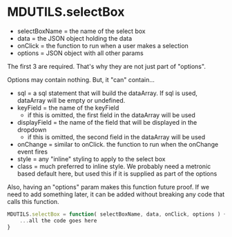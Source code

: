 # MDUTILS.selectBox

- selectBoxName = the name of the select box
- data = the JSON object holding the data
- onClick = the function to run when a user makes a selection
- options = JSON object with all other params

The first 3 are required.  That's why they are not just part of "options".

Options may contain nothing.  But, it "can" contain...

- sql = a sql statement that will build the dataArray.  If sql is used, dataArray will be empty or undefined.
- keyField = the name of the keyField
    - if this is omitted, the first field in the dataArray will be used
- displayField = the name of the field that will be displayed in the dropdown
    - if this is omitted, the second field in the dataArray will be used
- onChange = similar to onClick.  the function to run when the onChange event fires
- style = any "inline" styling to apply to the select box
- class = much preferred to inline style.  We probably need a metronic based default here, but used this if it is supplied as part of the options

Also, having an "options" param makes this function future proof.  If we need to add something later, it can be added without breaking any code that calls this function.
```js
MDUTILS.selectBox = function( selectBoxName, data, onClick, options ) {
    ...all the code goes here
}
```
